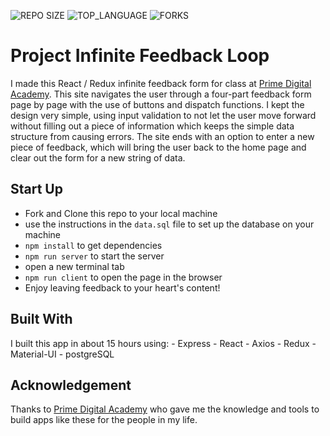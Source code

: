 ![REPO SIZE](https://img.shields.io/github/repo-size/jordanNewberry21/redux-feedback-loop.svg?style=flat-square)
![TOP_LANGUAGE](https://img.shields.io/github/languages/top/jordanNewberry21/redux-feedback-loop.svg?style=flat-square)
![FORKS](https://img.shields.io/github/forks/jordanNewberry21/redux-feedback-loop.svg?style=social)

# Project Infinite Feedback Loop

I made this React / Redux infinite feedback form for class at [Prime Digital Academy](https://primeacademy.io/). This site navigates the user through a four-part feedback form page by page with the use of buttons and dispatch functions. I kept the design very simple, using input validation to not let the user move forward without filling out a piece of information which keeps the simple data structure from causing errors. The site ends with an option to enter a new piece of feedback, which will bring the user back to the home page and clear out the form for a new string of data.

## Start Up

- Fork and Clone this repo to your local machine
- use the instructions in the `data.sql` file to set up the database on your machine
- `npm install` to get dependencies
- `npm run server` to start the server
- open a new terminal tab
- `npm run client` to open the page in the browser
- Enjoy leaving feedback to your heart's content!

## Built With

I built this app in about 15 hours using:
    - Express
    - React
    - Axios
    - Redux
    - Material-UI
    - postgreSQL

## Acknowledgement
Thanks to [Prime Digital Academy](www.primeacademy.io) who gave me the knowledge and tools to build apps like these for the people in my life.